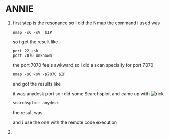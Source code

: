 # ANNIE 
1.  first step is the resonance so I did the Nmap  the command i used was 
	
		nmap -sC -sV  $IP
	so i get the result like 
	
		port 22 ssh
		port 7070 unknown
	the port 7070 feels awkward so i did a scan specially for port 7070

		nmap -sC -sV -p7070 $IP
	and got the results like 

	it was anydesk port so i did some Searchsploit and came up with
![rick](https://user-images.githubusercontent.com/75846386/177182960-2b1e1979-15a5-4113-bfc8-6d445933751a.jpg)

		searchsploit anydesk 
	the result was 

	and i use the one with the remote code execution

2. 

